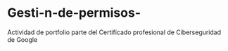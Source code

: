 # Gesti-n-de-permisos-
Actividad de portfolio parte del Certificado profesional de Ciberseguridad de Google
